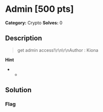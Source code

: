 # Admin [500 pts]

**Category:** Crypto
**Solves:** 0

## Description
>get admin access!\r\n\r\nAuthor : Kiona

**Hint**
* -

## Solution

### Flag

